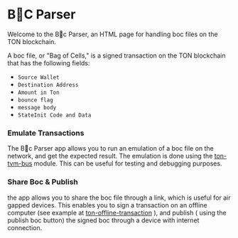 # B💎C Parser
Welcome to the B💎c Parser, an HTML page for handling boc files on the TON blockchain.

A boc file, or "Bag of Cells," is a signed transaction on the TON blockchain that has the following fields:

- `Source Wallet`
- `Destination Address`
- `Amount in Ton`
- `bounce flag`
- `message body`
- `StateInit Code and Data`


### Emulate Transactions
The B💎c Parser app allows you to run an emulation of a boc file on the network, and get the expected result. The emulation is done using the [ton-tvm-bus](https://github.com/ton-defi-org/ton-tvm-bus) module. This can be useful for testing and debugging purposes.



### Share Boc & Publish
the app allows you to share the boc file through a link, which is useful for air gapped devices. This enables you to sign a transaction on an offline computer (see example at [ton-offline-transaction](https://github.com/ton-defi-org/ton-offline-transaction) ), and publish ( using the publish boc button) the signed boc through a device with internet connection.
